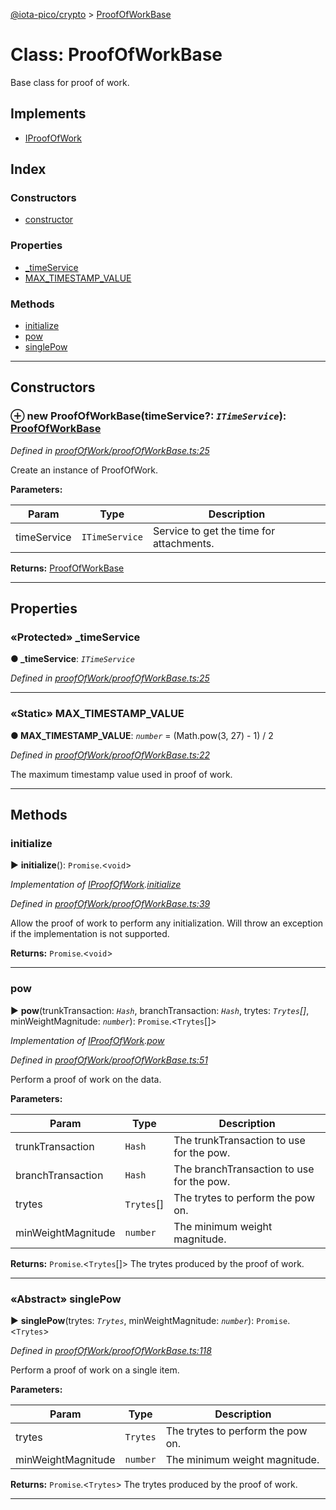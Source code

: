 [@iota-pico/crypto](../README.md) > [ProofOfWorkBase](../classes/proofofworkbase.md)



# Class: ProofOfWorkBase


Base class for proof of work.

## Implements

* [IProofOfWork](../interfaces/iproofofwork.md)

## Index

### Constructors

* [constructor](proofofworkbase.md#constructor)


### Properties

* [_timeService](proofofworkbase.md#_timeservice)
* [MAX_TIMESTAMP_VALUE](proofofworkbase.md#max_timestamp_value)


### Methods

* [initialize](proofofworkbase.md#initialize)
* [pow](proofofworkbase.md#pow)
* [singlePow](proofofworkbase.md#singlepow)



---
## Constructors
<a id="constructor"></a>


### ⊕ **new ProofOfWorkBase**(timeService?: *`ITimeService`*): [ProofOfWorkBase](proofofworkbase.md)


*Defined in [proofOfWork/proofOfWorkBase.ts:25](https://github.com/iotaeco/iota-pico-crypto/blob/28c9f3a/src/proofOfWork/proofOfWorkBase.ts#L25)*



Create an instance of ProofOfWork.


**Parameters:**

| Param | Type | Description |
| ------ | ------ | ------ |
| timeService | `ITimeService`   |  Service to get the time for attachments. |





**Returns:** [ProofOfWorkBase](proofofworkbase.md)

---


## Properties
<a id="_timeservice"></a>

### «Protected» _timeService

**●  _timeService**:  *`ITimeService`* 

*Defined in [proofOfWork/proofOfWorkBase.ts:25](https://github.com/iotaeco/iota-pico-crypto/blob/28c9f3a/src/proofOfWork/proofOfWorkBase.ts#L25)*





___

<a id="max_timestamp_value"></a>

### «Static» MAX_TIMESTAMP_VALUE

**●  MAX_TIMESTAMP_VALUE**:  *`number`*  =  (Math.pow(3, 27) - 1) / 2

*Defined in [proofOfWork/proofOfWorkBase.ts:22](https://github.com/iotaeco/iota-pico-crypto/blob/28c9f3a/src/proofOfWork/proofOfWorkBase.ts#L22)*



The maximum timestamp value used in proof of work.




___


## Methods
<a id="initialize"></a>

###  initialize

► **initialize**(): `Promise`.<`void`>



*Implementation of [IProofOfWork](../interfaces/iproofofwork.md).[initialize](../interfaces/iproofofwork.md#initialize)*

*Defined in [proofOfWork/proofOfWorkBase.ts:39](https://github.com/iotaeco/iota-pico-crypto/blob/28c9f3a/src/proofOfWork/proofOfWorkBase.ts#L39)*



Allow the proof of work to perform any initialization. Will throw an exception if the implementation is not supported.




**Returns:** `Promise`.<`void`>





___

<a id="pow"></a>

###  pow

► **pow**(trunkTransaction: *`Hash`*, branchTransaction: *`Hash`*, trytes: *`Trytes`[]*, minWeightMagnitude: *`number`*): `Promise`.<`Trytes`[]>



*Implementation of [IProofOfWork](../interfaces/iproofofwork.md).[pow](../interfaces/iproofofwork.md#pow)*

*Defined in [proofOfWork/proofOfWorkBase.ts:51](https://github.com/iotaeco/iota-pico-crypto/blob/28c9f3a/src/proofOfWork/proofOfWorkBase.ts#L51)*



Perform a proof of work on the data.


**Parameters:**

| Param | Type | Description |
| ------ | ------ | ------ |
| trunkTransaction | `Hash`   |  The trunkTransaction to use for the pow. |
| branchTransaction | `Hash`   |  The branchTransaction to use for the pow. |
| trytes | `Trytes`[]   |  The trytes to perform the pow on. |
| minWeightMagnitude | `number`   |  The minimum weight magnitude. |





**Returns:** `Promise`.<`Trytes`[]>
The trytes produced by the proof of work.






___

<a id="singlepow"></a>

### «Abstract» singlePow

► **singlePow**(trytes: *`Trytes`*, minWeightMagnitude: *`number`*): `Promise`.<`Trytes`>



*Defined in [proofOfWork/proofOfWorkBase.ts:118](https://github.com/iotaeco/iota-pico-crypto/blob/28c9f3a/src/proofOfWork/proofOfWorkBase.ts#L118)*



Perform a proof of work on a single item.


**Parameters:**

| Param | Type | Description |
| ------ | ------ | ------ |
| trytes | `Trytes`   |  The trytes to perform the pow on. |
| minWeightMagnitude | `number`   |  The minimum weight magnitude. |





**Returns:** `Promise`.<`Trytes`>
The trytes produced by the proof of work.






___


